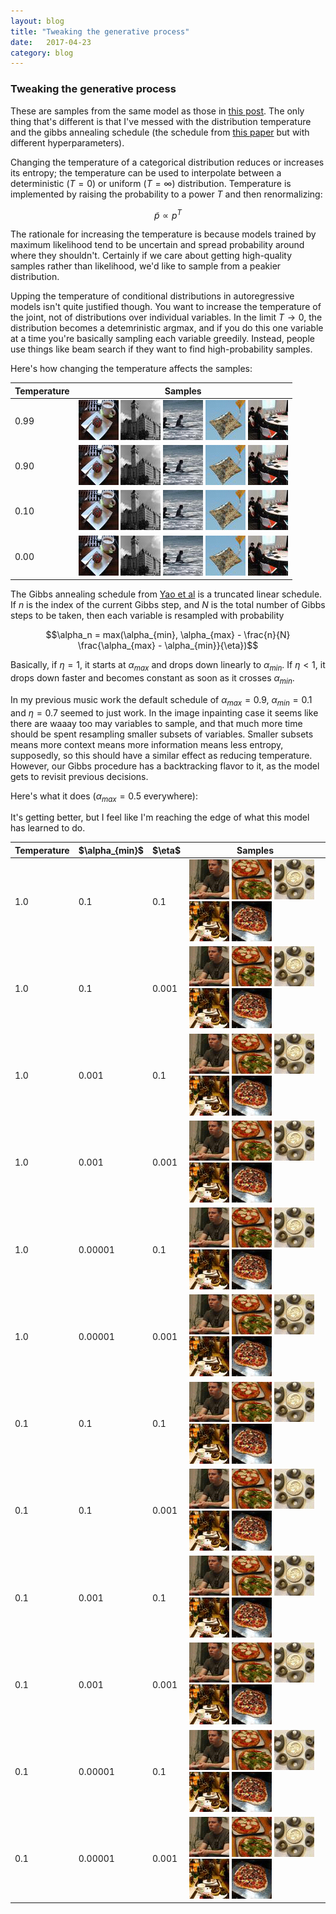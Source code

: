```yaml
---
layout: blog
title: "Tweaking the generative process"
date:   2017-04-23
category: blog
---
```


### Tweaking the generative process

These are samples from the same model as those in [this post](https://cooijmanstim.github.io/2017/04/21/more-contiguous-masking-results/). The only thing that's different is that I've messed with the distribution temperature and the gibbs annealing schedule (the schedule from [this paper](https://arxiv.org/abs/1409.0585) but with different hyperparameters).

Changing the temperature of a categorical distribution reduces or increases its entropy; the temperature can be used to interpolate between a deterministic ($T = 0$) or uniform ($T = \infty$) distribution. Temperature is implemented by raising the probability to a power $T$ and then renormalizing:

$$\widetilde{p} \propto p^T$$

The rationale for increasing the temperature is because models trained by maximum likelihood tend to be uncertain and spread probability around where they shouldn't. Certainly if we care about getting high-quality samples rather than likelihood, we'd like to sample from a peakier distribution.

Upping the temperature of conditional distributions in autoregressive models isn't quite justified though. You want to increase the temperature of the joint, not of distributions over individual variables. In the limit $T \to 0$, the distribution becomes a detemrinistic argmax, and if you do this one variable at a time you're basically sampling each variable greedily. Instead, people use things like beam search if they want to find high-probability samples.

Here's how changing the temperature affects the samples:

<table>
<thead>
<th>Temperature</th>
<th>Samples</th>
</thead>
<tbody>

<tr><td>0.99</td><td>
<img src="/assets/images/sample_2017-04-23/sample_emd2_deepish_contiguish_pmin0.0001_T0.99_independent_gibbs_2017-04-22T16:10:26.661541_T0.99/4.gif">
<img src="/assets/images/sample_2017-04-23/sample_emd2_deepish_contiguish_pmin0.0001_T0.99_independent_gibbs_2017-04-22T16:10:26.661541_T0.99/0.gif">
<img src="/assets/images/sample_2017-04-23/sample_emd2_deepish_contiguish_pmin0.0001_T0.99_independent_gibbs_2017-04-22T16:10:26.661541_T0.99/2.gif">
<img src="/assets/images/sample_2017-04-23/sample_emd2_deepish_contiguish_pmin0.0001_T0.99_independent_gibbs_2017-04-22T16:10:26.661541_T0.99/1.gif">
<img src="/assets/images/sample_2017-04-23/sample_emd2_deepish_contiguish_pmin0.0001_T0.99_independent_gibbs_2017-04-22T16:10:26.661541_T0.99/3.gif">
</td></tr>

<tr><td>0.90</td><td>
<img src="/assets/images/sample_2017-04-23/sample_emd2_deepish_contiguish_pmin0.0001_T0.9_independent_gibbs_2017-04-22T21:59:21.354625_T0.9/4.gif">
<img src="/assets/images/sample_2017-04-23/sample_emd2_deepish_contiguish_pmin0.0001_T0.9_independent_gibbs_2017-04-22T21:59:21.354625_T0.9/0.gif">
<img src="/assets/images/sample_2017-04-23/sample_emd2_deepish_contiguish_pmin0.0001_T0.9_independent_gibbs_2017-04-22T21:59:21.354625_T0.9/2.gif">
<img src="/assets/images/sample_2017-04-23/sample_emd2_deepish_contiguish_pmin0.0001_T0.9_independent_gibbs_2017-04-22T21:59:21.354625_T0.9/1.gif">
<img src="/assets/images/sample_2017-04-23/sample_emd2_deepish_contiguish_pmin0.0001_T0.9_independent_gibbs_2017-04-22T21:59:21.354625_T0.9/3.gif">
</td></tr>

<tr><td>0.10</td><td>
<img src="/assets/images/sample_2017-04-23/sample_emd2_deepish_contiguish_pmin0.0001_T0.1_independent_gibbs_2017-04-23T03:47:09.335287_T0.1/4.gif">
<img src="/assets/images/sample_2017-04-23/sample_emd2_deepish_contiguish_pmin0.0001_T0.1_independent_gibbs_2017-04-23T03:47:09.335287_T0.1/0.gif">
<img src="/assets/images/sample_2017-04-23/sample_emd2_deepish_contiguish_pmin0.0001_T0.1_independent_gibbs_2017-04-23T03:47:09.335287_T0.1/2.gif">
<img src="/assets/images/sample_2017-04-23/sample_emd2_deepish_contiguish_pmin0.0001_T0.1_independent_gibbs_2017-04-23T03:47:09.335287_T0.1/1.gif">
<img src="/assets/images/sample_2017-04-23/sample_emd2_deepish_contiguish_pmin0.0001_T0.1_independent_gibbs_2017-04-23T03:47:09.335287_T0.1/3.gif">
</td></tr>

<tr><td>0.00</td><td>
<img src="/assets/images/sample_2017-04-23/sample_emd2_deepish_contiguish_pmin0.0001_T0_independent_gibbs_2017-04-26T05:47:24.008595_T0.0/4.gif">
<img src="/assets/images/sample_2017-04-23/sample_emd2_deepish_contiguish_pmin0.0001_T0_independent_gibbs_2017-04-26T05:47:24.008595_T0.0/0.gif">
<img src="/assets/images/sample_2017-04-23/sample_emd2_deepish_contiguish_pmin0.0001_T0_independent_gibbs_2017-04-26T05:47:24.008595_T0.0/2.gif">
<img src="/assets/images/sample_2017-04-23/sample_emd2_deepish_contiguish_pmin0.0001_T0_independent_gibbs_2017-04-26T05:47:24.008595_T0.0/1.gif">
<img src="/assets/images/sample_2017-04-23/sample_emd2_deepish_contiguish_pmin0.0001_T0_independent_gibbs_2017-04-26T05:47:24.008595_T0.0/3.gif">
</td></tr>

</tbody>
</table>

The Gibbs annealing schedule from [Yao et al](https://arxiv.org/abs/1409.0585) is a truncated linear schedule. If $n$ is the index of the current Gibbs step, and $N$ is the total number of Gibbs steps to be taken, then each variable is resampled with probability

$$\alpha_n = max(\alpha_{min}, \alpha_{max} - \frac{n}{N} \frac{\alpha_{max} - \alpha_{min}}{\eta})$$

Basically, if $\eta = 1$, it starts at $\alpha_{max}$ and drops down linearly to $\alpha_{min}$. If $\eta < 1$, it drops down faster and becomes constant as soon as it crosses $\alpha_{min}$.

In my previous music work the default schedule of $\alpha_{max} = 0.9$, $\alpha_{min} = 0.1$ and $\eta = 0.7$ seemed to just work. In the image inpainting case it seems like there are waaay too may variables to sample, and that much more time should be spent resampling smaller subsets of variables. Smaller subsets means more context means more information means less entropy, supposedly, so this should have a similar effect as reducing temperature. However, our Gibbs procedure has a backtracking flavor to it, as the model gets to revisit previous decisions.

Here's what it does ($\alpha_{max} = 0.5$ everywhere):

<table>
<thead>
<th>Temperature</th>
<th>$\alpha_{min}$</th>
<th>$\eta$</th>
<th>Samples</th>
</thead>
<tbody>

<tr><td>1.0</td><td>0.1</td><td>0.1</td><td>
<img src="/assets/images/sample_2017-04-23/sample_emd2_deepish_contiguish_independent_gibbs_2017-04-27T06:17:38.057296_T1.0_yao0.100000,0.500000,0.100000/4.gif">
<img src="/assets/images/sample_2017-04-23/sample_emd2_deepish_contiguish_independent_gibbs_2017-04-27T06:17:38.057296_T1.0_yao0.100000,0.500000,0.100000/0.gif">
<img src="/assets/images/sample_2017-04-23/sample_emd2_deepish_contiguish_independent_gibbs_2017-04-27T06:17:38.057296_T1.0_yao0.100000,0.500000,0.100000/2.gif">
<img src="/assets/images/sample_2017-04-23/sample_emd2_deepish_contiguish_independent_gibbs_2017-04-27T06:17:38.057296_T1.0_yao0.100000,0.500000,0.100000/1.gif">
<img src="/assets/images/sample_2017-04-23/sample_emd2_deepish_contiguish_independent_gibbs_2017-04-27T06:17:38.057296_T1.0_yao0.100000,0.500000,0.100000/3.gif">
</td></tr>

<tr><td>1.0</td><td>0.1</td><td>0.001</td><td>
<img src="/assets/images/sample_2017-04-23/sample_emd2_deepish_contiguish_independent_gibbs_2017-04-27T07:33:14.725483_T1.0_yao0.100000,0.500000,0.001000/4.gif">
<img src="/assets/images/sample_2017-04-23/sample_emd2_deepish_contiguish_independent_gibbs_2017-04-27T07:33:14.725483_T1.0_yao0.100000,0.500000,0.001000/0.gif">
<img src="/assets/images/sample_2017-04-23/sample_emd2_deepish_contiguish_independent_gibbs_2017-04-27T07:33:14.725483_T1.0_yao0.100000,0.500000,0.001000/2.gif">
<img src="/assets/images/sample_2017-04-23/sample_emd2_deepish_contiguish_independent_gibbs_2017-04-27T07:33:14.725483_T1.0_yao0.100000,0.500000,0.001000/1.gif">
<img src="/assets/images/sample_2017-04-23/sample_emd2_deepish_contiguish_independent_gibbs_2017-04-27T07:33:14.725483_T1.0_yao0.100000,0.500000,0.001000/3.gif">
</td></tr>

<tr><td>1.0</td><td>0.001</td><td>0.1</td><td>
<img src="/assets/images/sample_2017-04-23/sample_emd2_deepish_contiguish_independent_gibbs_2017-04-27T08:48:21.753076_T1.0_yao0.001000,0.500000,0.100000/4.gif">
<img src="/assets/images/sample_2017-04-23/sample_emd2_deepish_contiguish_independent_gibbs_2017-04-27T08:48:21.753076_T1.0_yao0.001000,0.500000,0.100000/0.gif">
<img src="/assets/images/sample_2017-04-23/sample_emd2_deepish_contiguish_independent_gibbs_2017-04-27T08:48:21.753076_T1.0_yao0.001000,0.500000,0.100000/2.gif">
<img src="/assets/images/sample_2017-04-23/sample_emd2_deepish_contiguish_independent_gibbs_2017-04-27T08:48:21.753076_T1.0_yao0.001000,0.500000,0.100000/1.gif">
<img src="/assets/images/sample_2017-04-23/sample_emd2_deepish_contiguish_independent_gibbs_2017-04-27T08:48:21.753076_T1.0_yao0.001000,0.500000,0.100000/3.gif">
</td></tr>

<tr><td>1.0</td><td>0.001</td><td>0.001</td><td>
<img src="/assets/images/sample_2017-04-23/sample_emd2_deepish_contiguish_independent_gibbs_2017-04-27T10:03:36.678420_T1.0_yao0.001000,0.500000,0.001000/4.gif">
<img src="/assets/images/sample_2017-04-23/sample_emd2_deepish_contiguish_independent_gibbs_2017-04-27T10:03:36.678420_T1.0_yao0.001000,0.500000,0.001000/0.gif">
<img src="/assets/images/sample_2017-04-23/sample_emd2_deepish_contiguish_independent_gibbs_2017-04-27T10:03:36.678420_T1.0_yao0.001000,0.500000,0.001000/2.gif">
<img src="/assets/images/sample_2017-04-23/sample_emd2_deepish_contiguish_independent_gibbs_2017-04-27T10:03:36.678420_T1.0_yao0.001000,0.500000,0.001000/1.gif">
<img src="/assets/images/sample_2017-04-23/sample_emd2_deepish_contiguish_independent_gibbs_2017-04-27T10:03:36.678420_T1.0_yao0.001000,0.500000,0.001000/3.gif">
</td></tr>

<tr><td>1.0</td><td>0.00001</td><td>0.1</td><td>
<img src="/assets/images/sample_2017-04-23/sample_emd2_deepish_contiguish_independent_gibbs_2017-04-27T11:19:26.772963_T1.0_yao0.000010,0.500000,0.100000/4.gif">
<img src="/assets/images/sample_2017-04-23/sample_emd2_deepish_contiguish_independent_gibbs_2017-04-27T11:19:26.772963_T1.0_yao0.000010,0.500000,0.100000/0.gif">
<img src="/assets/images/sample_2017-04-23/sample_emd2_deepish_contiguish_independent_gibbs_2017-04-27T11:19:26.772963_T1.0_yao0.000010,0.500000,0.100000/2.gif">
<img src="/assets/images/sample_2017-04-23/sample_emd2_deepish_contiguish_independent_gibbs_2017-04-27T11:19:26.772963_T1.0_yao0.000010,0.500000,0.100000/1.gif">
<img src="/assets/images/sample_2017-04-23/sample_emd2_deepish_contiguish_independent_gibbs_2017-04-27T11:19:26.772963_T1.0_yao0.000010,0.500000,0.100000/3.gif">
</td></tr>

<tr><td>1.0</td><td>0.00001</td><td>0.001</td><td>
<img src="/assets/images/sample_2017-04-23/sample_emd2_deepish_contiguish_independent_gibbs_2017-04-27T12:34:30.923041_T1.0_yao0.000010,0.500000,0.001000/4.gif">
<img src="/assets/images/sample_2017-04-23/sample_emd2_deepish_contiguish_independent_gibbs_2017-04-27T12:34:30.923041_T1.0_yao0.000010,0.500000,0.001000/0.gif">
<img src="/assets/images/sample_2017-04-23/sample_emd2_deepish_contiguish_independent_gibbs_2017-04-27T12:34:30.923041_T1.0_yao0.000010,0.500000,0.001000/2.gif">
<img src="/assets/images/sample_2017-04-23/sample_emd2_deepish_contiguish_independent_gibbs_2017-04-27T12:34:30.923041_T1.0_yao0.000010,0.500000,0.001000/1.gif">
<img src="/assets/images/sample_2017-04-23/sample_emd2_deepish_contiguish_independent_gibbs_2017-04-27T12:34:30.923041_T1.0_yao0.000010,0.500000,0.001000/3.gif">
</td></tr>



<tr><td>0.1</td><td>0.1</td><td>0.1</td><td>
<img src="/assets/images/sample_2017-04-23/sample_emd2_deepish_contiguish_independent_gibbs_2017-04-27T13:50:07.698572_T0.1_yao0.100000,0.500000,0.100000/4.gif">
<img src="/assets/images/sample_2017-04-23/sample_emd2_deepish_contiguish_independent_gibbs_2017-04-27T13:50:07.698572_T0.1_yao0.100000,0.500000,0.100000/0.gif">
<img src="/assets/images/sample_2017-04-23/sample_emd2_deepish_contiguish_independent_gibbs_2017-04-27T13:50:07.698572_T0.1_yao0.100000,0.500000,0.100000/2.gif">
<img src="/assets/images/sample_2017-04-23/sample_emd2_deepish_contiguish_independent_gibbs_2017-04-27T13:50:07.698572_T0.1_yao0.100000,0.500000,0.100000/1.gif">
<img src="/assets/images/sample_2017-04-23/sample_emd2_deepish_contiguish_independent_gibbs_2017-04-27T13:50:07.698572_T0.1_yao0.100000,0.500000,0.100000/3.gif">
</td></tr>

<tr><td>0.1</td><td>0.1</td><td>0.001</td><td>
<img src="/assets/images/sample_2017-04-23/sample_emd2_deepish_contiguish_independent_gibbs_2017-04-27T19:40:31.060057_T0.1_yao0.100000,0.500000,0.001000/4.gif">
<img src="/assets/images/sample_2017-04-23/sample_emd2_deepish_contiguish_independent_gibbs_2017-04-27T19:40:31.060057_T0.1_yao0.100000,0.500000,0.001000/0.gif">
<img src="/assets/images/sample_2017-04-23/sample_emd2_deepish_contiguish_independent_gibbs_2017-04-27T19:40:31.060057_T0.1_yao0.100000,0.500000,0.001000/2.gif">
<img src="/assets/images/sample_2017-04-23/sample_emd2_deepish_contiguish_independent_gibbs_2017-04-27T19:40:31.060057_T0.1_yao0.100000,0.500000,0.001000/1.gif">
<img src="/assets/images/sample_2017-04-23/sample_emd2_deepish_contiguish_independent_gibbs_2017-04-27T19:40:31.060057_T0.1_yao0.100000,0.500000,0.001000/3.gif">
</td></tr>

<tr><td>0.1</td><td>0.001</td><td>0.1</td><td>
<img src="/assets/images/sample_2017-04-23/sample_emd2_deepish_contiguish_independent_gibbs_2017-04-28T12:08:57.900827_T0.1_yao0.001000,0.500000,0.100000/4.gif">
<img src="/assets/images/sample_2017-04-23/sample_emd2_deepish_contiguish_independent_gibbs_2017-04-28T12:08:57.900827_T0.1_yao0.001000,0.500000,0.100000/0.gif">
<img src="/assets/images/sample_2017-04-23/sample_emd2_deepish_contiguish_independent_gibbs_2017-04-28T12:08:57.900827_T0.1_yao0.001000,0.500000,0.100000/2.gif">
<img src="/assets/images/sample_2017-04-23/sample_emd2_deepish_contiguish_independent_gibbs_2017-04-28T12:08:57.900827_T0.1_yao0.001000,0.500000,0.100000/1.gif">
<img src="/assets/images/sample_2017-04-23/sample_emd2_deepish_contiguish_independent_gibbs_2017-04-28T12:08:57.900827_T0.1_yao0.001000,0.500000,0.100000/3.gif">
</td></tr>

<tr><td>0.1</td><td>0.001</td><td>0.001</td><td>
<img src="/assets/images/sample_2017-04-23/sample_emd2_deepish_contiguish_independent_gibbs_2017-04-28T15:05:48.312154_T0.1_yao0.001000,0.500000,0.001000/4.gif">
<img src="/assets/images/sample_2017-04-23/sample_emd2_deepish_contiguish_independent_gibbs_2017-04-28T15:05:48.312154_T0.1_yao0.001000,0.500000,0.001000/0.gif">
<img src="/assets/images/sample_2017-04-23/sample_emd2_deepish_contiguish_independent_gibbs_2017-04-28T15:05:48.312154_T0.1_yao0.001000,0.500000,0.001000/2.gif">
<img src="/assets/images/sample_2017-04-23/sample_emd2_deepish_contiguish_independent_gibbs_2017-04-28T15:05:48.312154_T0.1_yao0.001000,0.500000,0.001000/1.gif">
<img src="/assets/images/sample_2017-04-23/sample_emd2_deepish_contiguish_independent_gibbs_2017-04-28T15:05:48.312154_T0.1_yao0.001000,0.500000,0.001000/3.gif">
</td></tr>

<tr><td>0.1</td><td>0.00001</td><td>0.1</td><td>
<img src="/assets/images/sample_2017-04-23/sample_emd2_deepish_contiguish_independent_gibbs_2017-04-28T18:01:29.001650_T0.1_yao0.000010,0.500000,0.100000/4.gif">
<img src="/assets/images/sample_2017-04-23/sample_emd2_deepish_contiguish_independent_gibbs_2017-04-28T18:01:29.001650_T0.1_yao0.000010,0.500000,0.100000/0.gif">
<img src="/assets/images/sample_2017-04-23/sample_emd2_deepish_contiguish_independent_gibbs_2017-04-28T18:01:29.001650_T0.1_yao0.000010,0.500000,0.100000/2.gif">
<img src="/assets/images/sample_2017-04-23/sample_emd2_deepish_contiguish_independent_gibbs_2017-04-28T18:01:29.001650_T0.1_yao0.000010,0.500000,0.100000/1.gif">
<img src="/assets/images/sample_2017-04-23/sample_emd2_deepish_contiguish_independent_gibbs_2017-04-28T18:01:29.001650_T0.1_yao0.000010,0.500000,0.100000/3.gif">
</td></tr>

<tr><td>0.1</td><td>0.00001</td><td>0.001</td><td>
<img src="/assets/images/sample_2017-04-23/sample_emd2_deepish_contiguish_independent_gibbs_2017-04-28T20:58:28.633670_T0.1_yao0.000010,0.500000,0.001000/4.gif">
<img src="/assets/images/sample_2017-04-23/sample_emd2_deepish_contiguish_independent_gibbs_2017-04-28T20:58:28.633670_T0.1_yao0.000010,0.500000,0.001000/0.gif">
<img src="/assets/images/sample_2017-04-23/sample_emd2_deepish_contiguish_independent_gibbs_2017-04-28T20:58:28.633670_T0.1_yao0.000010,0.500000,0.001000/2.gif">
<img src="/assets/images/sample_2017-04-23/sample_emd2_deepish_contiguish_independent_gibbs_2017-04-28T20:58:28.633670_T0.1_yao0.000010,0.500000,0.001000/1.gif">
<img src="/assets/images/sample_2017-04-23/sample_emd2_deepish_contiguish_independent_gibbs_2017-04-28T20:58:28.633670_T0.1_yao0.000010,0.500000,0.001000/3.gif">
</td></tr>

It's getting better, but I feel like I'm reaching the edge of what this model has learned to do.

</tbody>
</table>
